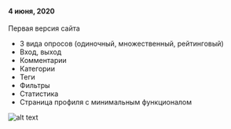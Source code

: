 #### 4 июня, 2020

Первая версия сайта 

- 3 вида опросов (одиночный, множественный, рейтинговый)
- Вход, выход
- Комментарии
- Категории
- Теги
- Фильтры
- Статистика
- Страница профиля с минимальным функционалом


![alt text](https://i.ibb.co/jf1hNwZ/Design-Prototype.png  "Начало")